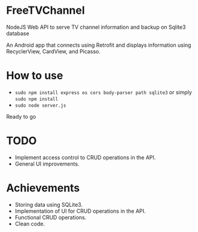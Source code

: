 # FreeTVChannel
NodeJS Web API to serve TV channel information and backup on Sqlite3 database

An Android app that connects using Retrofit and displays information using RecyclerView, CardView, and Picasso.

# How to use
- `sudo npm install express os cors body-parser path sqlite3` or simply `sudo npm install`
- `sudo node server.js`

Ready to go

# TODO

- Implement access control to CRUD operations in the API.
- General UI improvements. 
  
# Achievements

- Storing data using SQLite3.
- Implementation of UI for CRUD operations in the API.
- Functional CRUD operations.
- Clean code.
